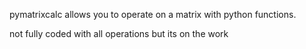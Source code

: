pymatrixcalc allows you to operate on a matrix with python functions.

not fully coded with all operations but its on the work
